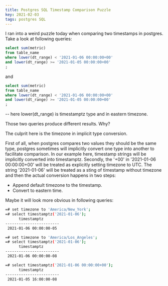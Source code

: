```yaml
---
title: Postgres SQL Timestamp Comparison Puzzle
key: 2021-02-03
tags: postgres SQL 
---
```

I ran into a weird puzzle today when comparing two timestamps in postgres. 
Take a look at following queries: 
```SQL
select sum(metric)
from table_name
where lower(dt_range) < '2021-01-06 00:00:00+00'
and lower(dt_range) >= '2021-01-05 00:00:00+00' 
;
```
and 
```SQL
select sum(metric)
from table_name
where lower(dt_range) < '2021-01-06 00:00:00+00'
and lower(dt_range) >= '2021-01-05 00:00:00+00' 
;
```
-- here lower(dt_range) is timestamptz type and in eastern timezone. 

Those two queries produce different results. Why?   


The culprit here is the timezone in implicit type conversion.   

First of all, when postgres compares two values they should be the same type, 
postgres sometimes will implicitly convert one type into another to facilitate comparison. 
In our example here, timestamp strings will be implicitly converted into timestamptz.
Secondly, the '+00' in '2021-01-06 00:00:00+00' will be treated as explicitly setting timezone to UTC. 
The string '2021-01-06' will be treated as a sting of timestamp without timezone and then the actual conversion happens in two steps: 
- Append default timezone to the timestamp.
- Convert to eastern time. 

Maybe it will look more obvious in following queries: 
```Bash
=# set timezone to 'America/New_York';
=# select timestamptz('2021-01-06');
      timestamptz
------------------------
 2021-01-06 00:00:00-05

=# set timezone to 'America/Los_Angeles';
=# select timestamptz('2021-01-06');
      timestamptz
------------------------
 2021-01-06 00:00:00-08

=# select timestamptz('2021-01-06 00:00:00+00');
      timestamptz
------------------------
 2021-01-05 16:00:00-08
```

